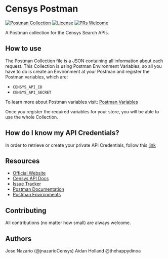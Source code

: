 # Censys Postman

[![Postman Collection](https://img.shields.io/badge/Postman-Collection%20v2.1-orange)](https://www.python.org/downloads/)
[![License](https://img.shields.io/github/license/censys/censys-postman)](LICENSE)
[![PRs Welcome](https://img.shields.io/badge/PRs-welcome-brightgreen.svg)](http://makeapullrequest.com)

A Postman collection for the Censys Search APIs.

## How to use

The Postman Collection file is a JSON containing all information about each request. This Collection is using Postman Environment Variables, so all you have to do is create an Environment at your Postman and register the Postman variables, which are:

- `CENSYS_API_ID`
- `CENSYS_API_SECRET`

To learn more about Postman variables visit: [Postman Variables](https://learning.postman.com/docs/sending-requests/variables/)

Once you register the required variables for your store, you will be able to use the whole Collection.

## How do I know my API Credentials?

In order to retrieve or create your private API Credentials, follow this [link](https://censys.io/account/api)

## Resources

- [Official Website](https://censys.io/)
- [Censys API Docs](https://censys.io/api)
- [Issue Tracker](https://github.com/censys/censys-postman/issues)
- [Postman Documentation](https://learning.postman.com/docs/)
- [Postman Environments](https://learning.postman.com/docs/sending-requests/managing-environments/)

## Contributing

All contributions (no matter how small) are always welcome.

## Authors

Jose Nazario (@jnazarioCensys)
Aidan Holland @thehappydinoa
